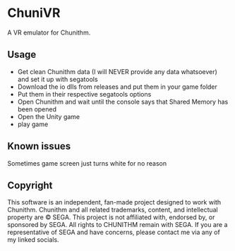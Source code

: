 # ChuniVR
A VR emulator for Chunithm.

## Usage
- Get clean Chunithm data (I will NEVER provide any data whatsoever) and set it up with segatools <br>
- Download the io dlls from releases and put them in your game folder <br>
- Put them in their respective segatools options
- Open Chunithm and wait until the console says that Shared Memory has been opened <br>
- Open the Unity game <br>
- play game

## Known issues
Sometimes game screen just turns white for no reason

## Copyright 
This software is an independent, fan-made project designed to work with Chunithm. Chunithm and all related trademarks, content, and intellectual property are © SEGA.
This project is not affiliated with, endorsed by, or sponsored by SEGA. All rights to CHUNITHM remain with SEGA.
If you are a representative of SEGA and have concerns, please contact me via any of my linked socials.
